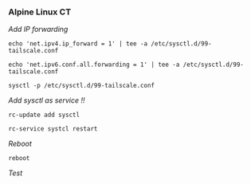 ### Alpine Linux CT

*Add IP forwarding*

  `echo 'net.ipv4.ip_forward = 1' | tee -a /etc/sysctl.d/99-tailscale.conf`
  
  `echo 'net.ipv6.conf.all.forwarding = 1' | tee -a /etc/sysctl.d/99-tailscale.conf`
  
  `sysctl -p /etc/sysctl.d/99-tailscale.conf`

*Add sysctl as service !!*

  `rc-update add sysctl`
  
  `rc-service systcl restart`

*Reboot*

`reboot`

*Test*

